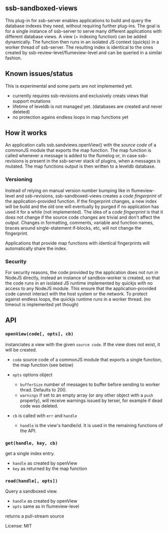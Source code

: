 ssb-sandboxed-views
---
This plug-in for ssb-server enables applications to build and query the database indexes they need, without requiring further plug-ins. The goal is for a single instance of ssb-server to serve many different applications with different database views. A view (= indexing function) can be added dynamically. The function then runs in an isolated JS context (quickjs) in a worker thread of ssb-server. The resulting index is identical to the ones created by ssb-review-level/flumeview-level and can be queried in a similar fashion.

## Known issues/status

This is experimental and some parts are not implemented yet.

- currently requires ssb-revisions and exclusively creats views that support mutations
- lifetime of leveldb is not managed yet. (databases are created and never deleted)
- no protection agains endless loops in map functions yet

## How it works

An application calls ssb.sandviews.openView() with the _source code_ of a commonJS module that exports the map function. The map function is called whenever a message is added to the flumelog or, in case ssb-revisions is present in the ssb-server stack of plugins, when a messages is mutated. The map functions output is then written to a leveldb database. 

### Versioning

Instead of relying on manual version number bumping like in flumeview-level and ssb-revisions, ssb-sandboxed-views creates a _code fingerprint_ of the application-provided function. If the fingerprint changes, a new index will be build and the old one will eventually by purged if no application has used it for a while (not implemented). The idea of a _code fingerprint_ is that it does not change if the source code changes are trivial and don't affect the output. Changes in formatting, comments, variable and function names, braces around single-statement if-blocks, etc, will not change the fingerprint.

Applications that provide map functions with identical fingerprints will automatically share the index.

### Security

For security reasons, the code provided by the application does not run in NodeJS directly, instead an instance of sandbox-worker is created, so that the code runs in an isolated JS runtime implemented by quickjs with no access to any NodeJS module. This ensure that the application-provided code cannot interact with the host system or the network. To protect against endless loops, the quickjs runtime runs in a worker thread. (no timeout is implemented yet though)

## API

### `openView(code[, opts], cb)`

instanciates a view with the given `source code`. If the view does not exist, it will be created.

  - `code` source code of a commonJS module that exports a single function, the map function (see below)
  - `opts` options object
    - `bufferSize` number of messages to buffer before sending to worker thrad. Defaults to 200.
    - `warnings` if set to an empty array (or any other object with a `push` property), will receive warnings issued by terser, for example if dead code was deleted.

  - `cb` is called with `err` and `handle`
    - `handle` is the view's handle/id. It is used in the remaining functions of the API.

### `get(handle, key, cb)`

get a single index entry.

  - `handle` as created by openView
  - `key` as returned by the map function

### `read(handle[, opts])`

Query a sandboxed view.

  - `handle` as created by openView
  - `opts` same as in flumeview-level

returns a pull-stream source

License: MIT
